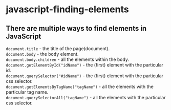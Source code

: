# javascript-finding-elements

<h2>There are multiple ways to find elements in JavaScript</h2>

```document.title``` - the title of the page(document). <br />
```document.body``` - the <samp>body</samp> element. <br />
```document.body.children``` - all the elements within the <samp>body</samp>. <br />
```document.getElementById("idName")``` - the (first) element with the particular id. <br />
```document.querySelector("#idName")``` - the (first) element with the particular css selector. <br />
```document.getElementsByTagName("tagName")``` - all the elements with the particular tag name. <br />
```document.querySelectorAll("tagName")``` - all the elements with the particular css selector. <br />


